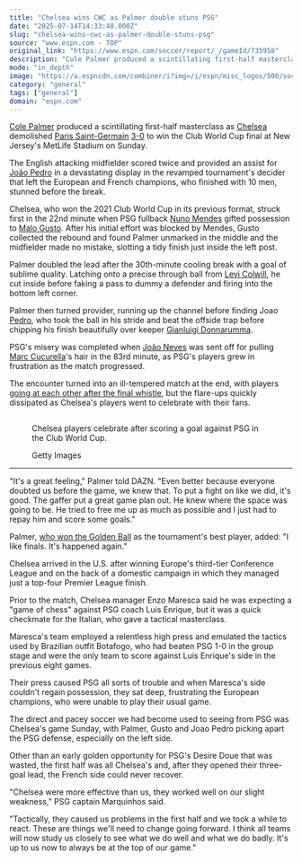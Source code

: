 ```yaml
---
title: "Chelsea wins CWC as Palmer double stuns PSG"
date: "2025-07-14T14:33:48.000Z"
slug: "chelsea-wins-cwc-as-palmer-double-stuns-psg"
source: "www.espn.com - TOP"
original_link: "https://www.espn.com/soccer/report/_/gameId/735958"
description: "Cole Palmer produced a scintillating first-half masterclass as Chelsea demolished Paris Saint-Germain 3-0 to win the Club World Cup final at New Jersey's MetLife Stadium on Sunday."
mode: "in_depth"
image: "https://a.espncdn.com/combiner/i?img=/i/espn/misc_logos/500/soccer.png"
category: "general"
tags: ["general"]
domain: "espn.com"
---
```

<div id="readability-page-1" class="page"><div><p><a data-player-guid="6db4c779-7f2c-07f7-14ce-64d74f7d7fad" href="http://espn.com/soccer/player/_/id/296395/cole-palmer">Cole Palmer</a> produced a scintillating first-half masterclass as <a data-clubhouse-guid="c43a00b9-2826-72b3-77a0-62730abc936e" href="http://espn.com/soccer/team?id=363">Chelsea</a> demolished <a data-clubhouse-guid="79843c9e-0fe0-63b4-b591-9affc0dbd517" href="http://espn.com/soccer/team?id=160">Paris Saint-Germain</a> <a href="https://www.espn.com/soccer/matchstats/_/gameId/735958">3-0</a> to win the Club World Cup final at New Jersey's MetLife Stadium on Sunday.</p><p>The English attacking midfielder scored twice and provided an assist for <a data-player-guid="23bd493f-7c2f-347f-92d9-78ed75a80811" href="http://espn.com/soccer/player/_/id/339075/joao-pedro">João Pedro</a> in a devastating display in the revamped tournament's decider that left the European and French champions, who finished with 10 men, stunned before the break.</p><p>Chelsea,&nbsp;who won the 2021 Club World Cup in its previous format, struck first in the 22nd minute when PSG fullback <a data-player-guid="bcd38483-c60b-0252-80d5-14eb40d25155" href="http://espn.com/soccer/player/_/id/290591/nuno-mendes">Nuno Mendes</a> gifted possession to <a data-player-guid="079b587a-173f-3a77-98b2-60f43628ef68" href="http://espn.com/soccer/player/_/id/308947/malo-gusto">Malo Gusto</a>. After his initial effort was blocked by Mendes, Gusto collected the rebound and found Palmer unmarked in the middle and the midfielder made no mistake, slotting a tidy finish just inside the left post.</p><p>Palmer doubled the lead after the 30th-minute cooling break with a goal of sublime quality. Latching onto a precise through ball from <a data-player-guid="5492f6e9-d939-eddf-7838-e33b4bf0f38f" href="http://espn.com/soccer/player/_/id/296410/levi-colwill">Levi Colwill</a>, he cut inside before faking a pass to dummy a defender and firing into the bottom left corner.</p><p>Palmer then turned provider, running up the channel before finding Joao <a data-player-guid="3287d88a-5d86-f1b4-e942-ff694e0f17e8" href="http://espn.com/soccer/player/_/id/235017/pedro">Pedro</a>, who took the ball in his stride and beat the offside trap before chipping his finish beautifully over keeper <a data-player-guid="bafc75bd-f245-c2e3-c93b-ccf9907022bf" href="http://espn.com/soccer/player/_/id/217092/gianluigi-donnarumma">Gianluigi Donnarumma</a>.</p><p>PSG's misery was completed when <a data-player-guid="3f4da3cb-c4c3-3421-91ee-b8defa5f7f53" href="http://espn.com/soccer/player/_/id/355061/joao-neves">João Neves</a> was sent off for pulling <a data-player-guid="55ff994c-d0ad-d6f8-cbb0-922ad9b25382" href="http://espn.com/soccer/player/_/id/259910/marc-cucurella">Marc Cucurella</a>'s hair in the 83rd minute, as PSG's players grew in frustration as the match progressed.</p><p>The encounter turned into an ill-tempered match at the end, with players <a href="https://www.espn.com/soccer/story/_/id/45734570/chelsea-cwc-win-psg-marred-scuffle" target="_blank">going at each other after the final whistle</a>, but the flare-ups quickly dissipated as Chelsea's players went to celebrate with their fans.</p><section id=""><figure><p><img alt="Chelsea players celebrate after scoring a goal against PSG in the Club World Cup." data-mptype="image" src="data:image/gif;base64,R0lGODlhAQABAIAAAAAAAP///yH5BAEAAAAALAAAAAABAAEAAAIBRAA7"></p><figcaption>Chelsea players celebrate after scoring a goal against PSG in the Club World Cup.</figcaption><div><p><span>Getty Images</span></p></div></figure><hr></section><p>"It's a great feeling," Palmer told DAZN. "Even better because everyone doubted us before the game, we knew that. To put a fight on like we did, it's good. The gaffer put a great game plan out. He knew where the space was going to be. He tried to free me up as much as possible and I just had to repay him and score some goals."</p><p>Palmer, <a href="https://www.espn.com/soccer/story/_/id/45735257/chelsea-cole-palmer-happy-silence-critics-cwc-win" target="_blank">who won the Golden Ball</a> as the tournament's best player, added:&nbsp;"I like finals. It's happened again."</p><p>Chelsea arrived in the U.S. after winning Europe's third-tier Conference League and on the back of a domestic campaign in which they managed just a top-four Premier League finish.</p><p>Prior to the match, Chelsea manager Enzo Maresca said he was expecting a "game of chess" against PSG coach Luis Enrique, but it was a quick checkmate for the Italian, who gave a tactical masterclass.</p><p>Maresca's team employed a relentless high press and emulated the tactics used by Brazilian outfit Botafogo, who had beaten PSG 1-0 in the group stage and were the only team to score against Luis Enrique's side in the previous eight games.</p><p>Their press caused PSG all sorts of trouble and when Maresca's side couldn't regain possession, they sat deep, frustrating the European champions, who were unable to play their usual game.</p><p>The direct and pacey soccer we had become used to seeing from PSG was Chelsea's game Sunday, with Palmer, Gusto and Joao Pedro picking apart the PSG defense, especially on the left side.</p><p>Other than an early golden opportunity for PSG's Desire Doue that was wasted, the first half was all Chelsea's and, after they opened their three-goal lead, the French side could never recover.</p><p>"Chelsea were more effective than us, they worked well on our slight weakness," PSG captain Marquinhos said.</p><p>"Tactically, they caused us problems in the first half and we took a while to react. These are things we'll need to change going forward. I think all teams will now study us closely to see what we do well and what we do badly. It's up to us now to always be at the top of our game."</p></div></div>